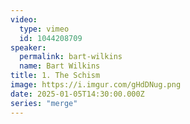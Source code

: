 ```yaml
---
video:
  type: vimeo
  id: 1044208709
speaker:
  permalink: bart-wilkins
  name: Bart Wilkins
title: 1. The Schism
image: https://i.imgur.com/gHdDNug.png
date: 2025-01-05T14:30:00.000Z
series: "merge"
---
```

